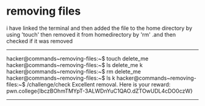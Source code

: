 # removing files 
i have linked the terminal and then added the file to the home directory by using 'touch' then removed it from homedirectory by 'rm' .and then checked if it was removed

***
hacker@commands~removing-files:~$ touch delete_me
hacker@commands~removing-files:~$ ls
delete_me  k
hacker@commands~removing-files:~$ rm delete_me
hacker@commands~removing-files:~$ ls
k
hacker@commands~removing-files:~$ /challenge/check
Excellent removal. Here is your reward:
pwn.college{IbczBOhmTMYpT-3ALWDnYuC1QAO.dZTOwUDL4cDO0czW}

***
